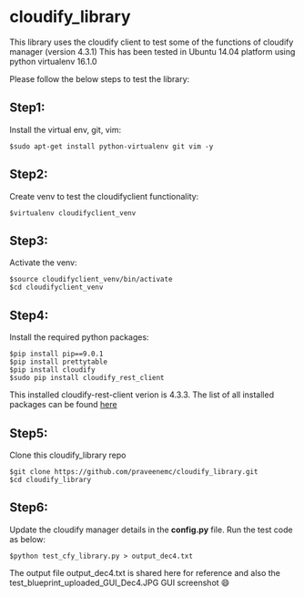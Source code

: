 # cloudify_library
This library uses the cloudify client to test some of the functions of cloudify manager (version 4.3.1)
This has been tested in Ubuntu 14.04 platform using python virtualenv 16.1.0

Please follow the below steps to test the library:

## Step1:

Install the virtual env, git, vim:
```
$sudo apt-get install python-virtualenv git vim -y
```

## Step2:
Create venv to test the cloudifyclient functionality:
```
$virtualenv cloudifyclient_venv
```

## Step3:
Activate the venv:
```
$source cloudifyclient_venv/bin/activate
$cd cloudifyclient_venv
```

## Step4:
Install the required python packages:
```
$pip install pip==9.0.1
$pip install prettytable
$pip install cloudify
$sudo pip install cloudify_rest_client
```
This installed cloudify-rest-client verion is 4.3.3. The list of all installed packages can be found [here](/pip_installed_packages.JPG)

## Step5:
Clone this cloudify_library repo
```
$git clone https://github.com/praveenemc/cloudify_library.git
$cd cloudify_library
```

## Step6:
Update the cloudify manager details in the **config.py** file.
Run the test code as below:
```
$python test_cfy_library.py > output_dec4.txt
```

The output file output_dec4.txt is shared here for reference and also the test_blueprint_uploaded_GUI_Dec4.JPG GUI screenshot :smile:
